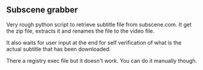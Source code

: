 ## Subscene grabber

Very rough python script to retrieve subtitle file from subscene.com.
It get the zip file, extracts it and renames the file to the video file.

It also waits for user input at the end for self verification of what is the actual subtitle that has been downloaded.

There a registry exec file but it doesn't work. You can do it manually though.
